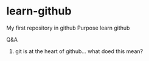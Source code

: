 # learn-github
My first repository in github
Purpose
  learn github
  
  Q&A
  1. git is at the heart of github... what doed this mean?
